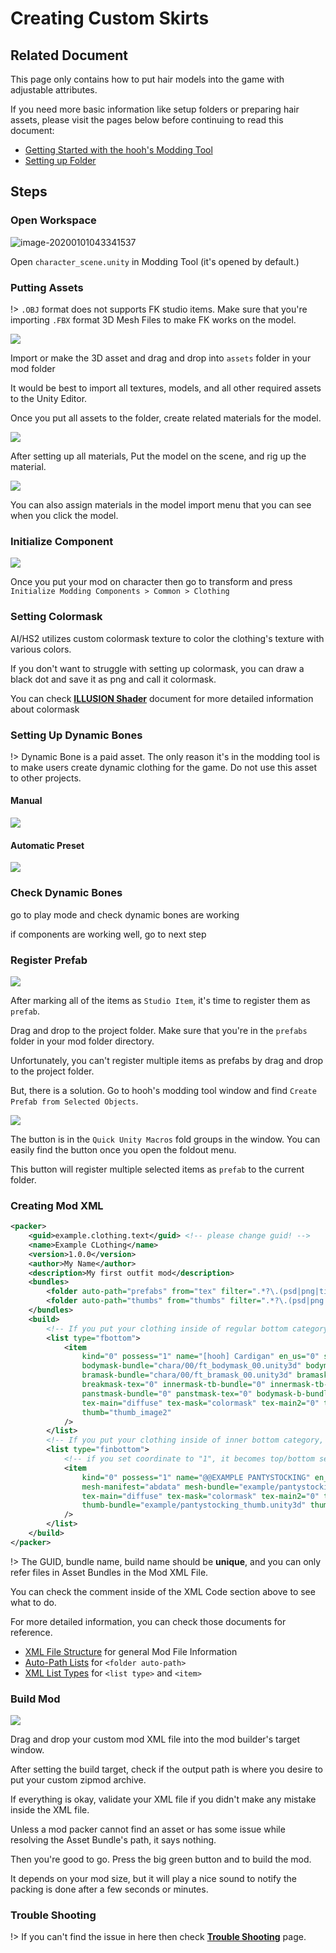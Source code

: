 # Creating Custom Skirts

## Related Document

This page only contains how to put hair models into the game with adjustable attributes.

If you need more basic information like setup folders or preparing hair assets, please visit the pages below before continuing to read this document:

-   [Getting Started with the hooh's Modding Tool](getting_started.md)
-   [Setting up Folder](tutorials/gearing-up.md)

## Steps

### Open Workspace

![image-20200101043341537](images/image-20200101043341537.png)

Open `character_scene.unity` in Modding Tool (it's opened by default.)

### Putting Assets

!> `.OBJ` format does not supports FK studio items. Make sure that you're importing `.FBX` format 3D Mesh Files to make FK works on the model.

![](imgs/std_00.png)

Import or make the 3D asset and drag and drop into `assets` folder in your mod folder

It would be best to import all textures, models, and all other required assets to the Unity Editor.

Once you put all assets to the folder, create related materials for the model.

![](imgs/std_01.png)

After setting up all materials, Put the model on the scene, and rig up the material.

![](imgs/std_06.png)

You can also assign materials in the model import menu that you can see when you click the model.

### Initialize Component

![](imgs/chara_00.png)

Once you put your mod on character then go to transform and press `Initialize Modding Components > Common > Clothing`

### Setting Colormask

AI/HS2 utilizes custom colormask texture to color the clothing's texture with various colors.

If you don't want to struggle with setting up colormask, you can draw a black dot and save it as png and call it colormask.

You can check [**ILLUSION Shader**](technical/illusion-shader.md?id=texturepattern-rendering-clothing) document for more detailed information about colormask

### Setting Up Dynamic Bones

!> Dynamic Bone is a paid asset. The only reason it's in the modding tool is to make users create dynamic clothing for the game. Do not use this asset to other projects.

#### Manual

![](imgs/bone_00.png)

#### Automatic Preset

![](imgs/pset_00.png)

### Check Dynamic Bones

go to play mode and check dynamic bones are working

if components are working well, go to next step

### Register Prefab

![](imgs/std_03.png)

After marking all of the items as `Studio Item`, it's time to register them as `prefab`.

Drag and drop to the project folder. Make sure that you're in the `prefabs` folder in your mod folder directory.

Unfortunately, you can't register multiple items as prefabs by drag and drop to the project folder.

But, there is a solution. Go to hooh's modding tool window and find `Create Prefab from Selected Objects`.

![](imgs/std_07.png)

The button is in the `Quick Unity Macros` fold groups in the window. You can easily find the button once you open the foldout menu.

This button will register multiple selected items as `prefab` to the current folder.

### Creating Mod XML

```xml
<packer>
    <guid>example.clothing.text</guid> <!-- please change guid! -->
    <name>Example CLothing</name>
    <version>1.0.0</version>
    <author>My Name</author>
    <description>My first outfit mod</description>
    <bundles>
        <folder auto-path="prefabs" from="tex" filter=".*?\.(psd|png|tif|prefab)"/>
        <folder auto-path="thumbs" from="thumbs" filter=".*?\.(psd|png|tif)"/>
    </bundles>
    <build>
        <!-- If you put your clothing inside of regular bottom category, use example below-->
        <list type="fbottom">
            <item
				kind="0" possess="1" name="[hooh] Cardigan" en_us="0" state="0" coordinate="0" mesh-a="cardigan" no-bra="0"
				bodymask-bundle="chara/00/ft_bodymask_00.unity3d" bodymask-tex="cf_bodymask_cutej"
				bramask-bundle="chara/00/ft_bramask_00.unity3d" bramask-tex="cf_bramask_01"
				breakmask-tex="0" innermask-tb-bundle="0" innermask-tb-tex="0" innermask-b-bundle="0" innermask-b-tex="0"
				panstmask-bundle="0" panstmask-tex="0" bodymask-b-bundle="0" bodymask-b-tex="0"
				tex-main="diffuse" tex-mask="colormask" tex-main2="0" tex-mask2="0" tex-main3="0" tex-mask3="0" hide-bottom="0"
				thumb="thumb_image2"
            />
        </list>
        <!-- If you put your clothing inside of inner bottom category, use example below-->
		<list type="finbottom">
            <!-- if you set coordinate to "1", it becomes top/bottom set. -->
			<item
    			kind="0" possess="1" name="@@EXAMPLE PANTYSTOCKING" en_us="0"
				mesh-manifest="abdata" mesh-bundle="example/pantystocking.unity3d" mesh-a="clothmesh" state="1"
            	tex-main="diffuse" tex-mask="colormask" tex-main2="0" tex-mask2="0" hide-bottom="0"
				thumb-bundle="example/pantystocking_thumb.unity3d" thumb="thumb_image"
			/>
		</list>
    </build>
</packer>
```

!> The GUID, bundle name, build name should be **unique**, and you can only refer files in Asset Bundles in the Mod XML File.

You can check the comment inside of the XML Code section above to see what to do.

For more detailed information, you can check those documents for reference.

-   [XML File Structure](technical/xml-file.md) for general Mod File Information
-   [Auto-Path Lists](technical/autopath-list.md) for `<folder auto-path>`
-   [XML List Types](technical/category-list.md) for `<list type>` and `<item>`

### Build Mod

![](imgs/mod_00.png)

Drag and drop your custom mod XML file into the mod builder's target window.

After setting the build target, check if the output path is where you desire to put your custom zipmod archive.

If everything is okay, validate your XML file if you didn't make any mistake inside the XML file.

Unless a mod packer cannot find an asset or has some issue while resolving the Asset Bundle's path, it says nothing.

Then you're good to go. Press the big green button and to build the mod.

It depends on your mod size, but it will play a nice sound to notify the packing is done after a few seconds or minutes.

### Trouble Shooting

!> If you can't find the issue in here then check [**Trouble Shooting**](tutorials/trouble-shooting.md) page.

